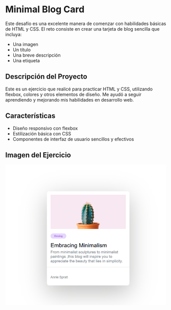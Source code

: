 # Minimal Blog Card

Este desafío es una excelente manera de comenzar con habilidades básicas de HTML y CSS. El reto consiste en crear una tarjeta de blog sencilla que incluya:

- Una imagen
- Un título
- Una breve descripción
- Una etiqueta

## Descripción del Proyecto

Este es un ejercicio que realicé para practicar HTML y CSS, utilizando flexbox, colores y otros elementos de diseño. Me ayudó a seguir aprendiendo y mejorando mis habilidades en desarrollo web.

## Características

- Diseño responsivo con flexbox
- Estilización básica con CSS
- Componentes de interfaz de usuario sencillos y efectivos

## Imagen del Ejercicio
![Minimal Blog Card ](img/blog.png)